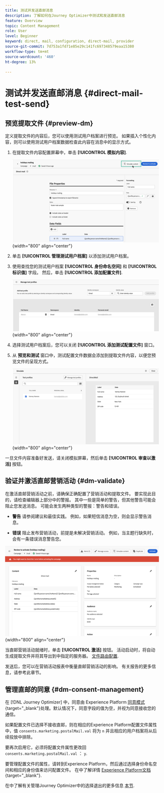 ```yaml
---
title: 测试并发送直邮消息
description: 了解如何在Journey Optimizer中测试和发送直邮消息
feature: Overview
topic: Content Management
role: User
level: Beginner
keyword: direct, mail, configuration, direct-mail, provider
source-git-commit: 7d753a1fd71e85e29c141fc697348579eaa15380
workflow-type: tm+mt
source-wordcount: '460'
ht-degree: 13%

---
```


# 测试并发送直邮消息 {#direct-mail-test-send}

## 预览提取文件 {#preview-dm}

定义提取文件的内容后，您可以使用测试用户档案进行预览。 如果插入个性化内容，则可以使用测试用户档案数据检查此内容在消息中的显示方式。

1. 在提取文件内容配置屏幕中，单击 **[!UICONTROL 模拟内容]**.

   ![](assets/direct-mail-simulate-button.png){width="800" align="center"}

1. 单击 **[!UICONTROL 管理测试用户档案]** 以添加测试用户档案。

1. 使用查找您的测试用户档案 **[!UICONTROL 身份命名空间]** 和 **[!UICONTROL 标识值]** 字段。 然后，单击 **[!UICONTROL 添加配置文件]**.

   ![](assets/direct-mail-test-profile.png){width="800" align="center"}

1. 选择测试用户档案后，您可以关闭 **[!UICONTROL 添加测试配置文件]** 窗口。

1. 从 **预览和测试** 窗口中，测试配置文件数据会添加到提取文件内容，以便您预览文件的呈现方式。

   ![](assets/direct-mail-simulate.png){width="800" align="center"}

一旦文件内容准备好发送，请关闭模拟屏幕，然后单击 **[!UICONTROL 审查以激活]** 按钮。

## 验证并激活直邮营销活动 {#dm-validate}

在激活直邮营销活动之前，请确保正确配置了营销活动和提取文件。 要实现此目的，请检查编辑器上部分中的警报。 其中一些是简单的警告，但其他警告可能会阻止您发送消息。 可能会发生两种类型的警报：警告和错误。

* **警告** 请参阅建议和最佳实践。 例如，如果短信消息为空，则会显示警告消息。

* **错误** 阻止发布营销活动，前提是未解决营销活动。 例如，当主题行缺失时，会有一条错误消息警告您。

![](assets/direct-mail-review.png){width="800" align="center"}

当直邮营销活动就绪时，单击 **[!UICONTROL 激活]** 按钮。 活动启动时，将自动生成提取文件并将其导出到中指定的服务器。 [文件路由配置](../direct-mail/direct-mail-configuration.md).

发送后，您可以在营销活动报表中衡量直邮营销活动的影响。 有关报告的更多信息，请参考此章节。

## 管理直邮的同意 {#dm-consent-management}

在 [!DNL Journey Optimizer] 中，同意由 Experience Platform [同意模式](https://experienceleague.adobe.com/docs/experience-platform/xdm/field-groups/profile/consents.html?lang=zh-Hans){target="_blank"}处理。默认情况下，同意字段的值为空，并视为同意接收您的通信。

如果配置文件已选择不接收直邮，则在相应的Experience Platform配置文件属性中，值 `consents.marketing.postalMail.val` 将为 `n` 并且相应的用户档案将从后续投放中排除。

要再次启用它，必须将配置文件属性更改回 `consents.marketing.postalMail.val` ： `y`.

要管理配置文件的属性，请转到Experience Platform，然后通过选择身份命名空间和相应的身份值来访问配置文件。 在中了解详情 [Experience Platform文档](https://experienceleague.adobe.com/docs/experience-platform/profile/ui/user-guide.html?lang=zh-Hans#getting-started){target="_blank"}.

在中了解有关管理Journey Optimizer中的选择退出的更多信息 [本节](../privacy/opt-out.md).
